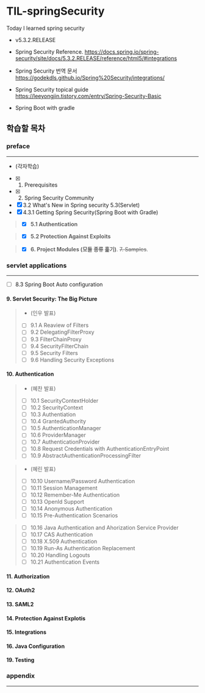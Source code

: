 # TIL-springSecurity
Today I learned spring security

- v5.3.2.RELEASE

- Spring Security Reference. 
https://docs.spring.io/spring-security/site/docs/5.3.2.RELEASE/reference/html5/#integrations

- Spring Security 번역 문서
https://godekdls.github.io/Spring%20Security/integrations/

- Spring Security topical guide
https://leeyongjin.tistory.com/entry/Spring-Security-Basic

- Spring Boot with gradle

## 학습할 목차
### preface
---
- (각자학습)
- [x] 1. Prerequisites
- [x] 2. Spring Security Community
- [x] 3.2 What's New in Spring security 5.3(Servlet)
- [x] 4.3.1 Getting Spring Security(Spring Boot with Gradle)

> - [x] **5.1 Authentication**

> - [x] **5.2 Protection Against Exploits**

> - [x] **6. Project Modules (모듈 종류 훑기)**. 
~~7. Samples~~. 


### servlet applications
 ---

- [ ] 8.3 Spring Boot Auto configuration
#### 9. Servlet Security: The Big Picture
> - (인우 발표)  
> - [ ] 9.1 A Reaview of Filters
> - [ ] 9.2 DelegatingFilterProxy
> - [ ] 9.3 FilterChainProxy
> - [ ] 9.4 SecurityFilterChain
> - [ ] 9.5 Security Filters
> - [ ] 9.6 Handling Security Exceptions
#### 10. Authentication
> - (혜찬 발표)  
> - [ ] 10.1 SecurityContextHolder
> - [ ] 10.2 SecurityContext
> - [ ] 10.3 Authentiation
> - [ ] 10.4 GrantedAuthority
> - [ ] 10.5 AuthenticationManager
> - [ ] 10.6 ProviderManager
> - [ ] 10.7 AuthenticationProvider
> - [ ] 10.8 Request Credentials with AuthenticationEntryPoint
> - [ ] 10.9 AbstractAuthenticationProcessingFilter

> - (혜린 발표)  
> - [ ] 10.10 Username/Password Authentication
> - [ ] 10.11 Session Management
> - [ ] 10.12 Remember-Me Authentication
> - [ ] 10.13 OpenId Support
> - [ ] 10.14 Anonymous Authentication
> - [ ] 10.15 Pre-Authentication Scenarios

> - [ ] 10.16 Java Authentication and Ahorization Service Provider
> - [ ] 10.17 CAS Authentication
> - [ ] 10.18 X.509 Authentication
> - [ ] 10.19 Run-As Authentication Replacement
> - [ ] 10.20 Handling Logouts
> - [ ] 10.21 Authentication Events  

#### 11. Authorization
 
#### 12. OAuth2

#### 13. SAML2

#### 14. Protection Against Explotis

#### 15. Integrations


#### 16. Java Configuration

#### 19. Testing

### appendix
 ---
